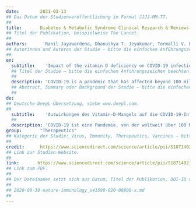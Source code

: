 ```yaml
---
date:        2021-03-13
## Das Datum der Studienveröffentlichung im Format JJJJ-MM-TT.
##
title:       Diabetes & Metabolic Syndrome Clinical Research & Reviews
## Titel der Publikation, beispielweise The Lancet.
##
authors:      'Ranil Jayawardena, Dhanushya T. Jeyakumar, Tormalli V. Francis & Anoop Misra'
## Autorinnen und Autoren der Studie – bitte die einfachen Anführungszeichen beachten!
##
en:
  subtitle:    'Impact of the vitamin D deficiency on COVID-19 infection and mortality in Asian countries'
  ## Titel der Studie – bitte die einfachen Anführungszeichen beachten!
  ##
  description: 'COVID-19 is a pandemic that has affected beyond 100 million and caused nearly 3 million deaths globally. Vitamin D is a known risk factor for COVID-19. Therefore, we aimed to investigate the association of prevalence of vitamin D deficiency and mean vitamin D level with COVID-19 infection and mortality in Asia, predicting with other confounding factors such as median age, obesity, and diabetes. COVID-19 infections and mortalities among the Asian countries were retrieved from the Worldometer website. Information on prevalence of vitamin D deficiency and mean vitamin D values in each Asian country was retrieved through literature searching on PubMed® and Google scholar. The associations between COVID-19 infections and mortalities with prevalence of vitamin D deficiency and mean vitamin D level were explored with correlation coefficients. As a predictive analysis, multiple linear regression was carried out with all confounders. Positive correlations were observed for prevalence of vitamin D deficiency with COVID-19 infections and mortalities. Moreover, the associations for the COVID-19 infections and mortalities improved, respectively, after predicting with confounding factors. Similarly, mean vitamin D level had a significant negative correlation with COVID-19 infections and mortalities when combining with confounders. Prevalence of vitamin D deficiency is significantly positively associated whereas the mean vitamin D level is significantly negatively associated with both infection and mortality rate of COVID-19 among Asian countries upon predicting with all confounders.'
  ## Abstract, Summary oder Background der Studie – bitte die einfachen Anführungszeichen beachten!
  ##
de: 
## Deutsche DeepL-Übersetzung, siehe www.deepl.com.
##
  subtitle:    'Auswirkungen des Vitamin-D-Mangels auf die COVID-19-Infektion und -Mortalität in asiatischen Ländern'
  ##
  description: 'COVID-19 ist eine Pandemie, von der weltweit über 100 Millionen Menschen betroffen sind und die fast 3 Millionen Todesfälle verursacht hat. Vitamin D ist ein bekannter Risikofaktor für COVID-19. Daher wollten wir den Zusammenhang zwischen der Prävalenz des Vitamin-D-Mangels und dem durchschnittlichen Vitamin-D-Spiegel mit der COVID-19-Infektion und der Sterblichkeit in Asien untersuchen, wobei wir andere Störfaktoren wie das Durchschnittsalter, Fettleibigkeit und Diabetes mit einbeziehen wollten. Die COVID-19-Infektionen und -Mortalität in den asiatischen Ländern wurden von der Worldometer-Website abgerufen. Informationen über die Prävalenz des Vitamin-D-Mangels und die durchschnittlichen Vitamin-D-Werte in den einzelnen asiatischen Ländern wurden durch eine Literatursuche in PubMed® und Google scholar ermittelt. Die Zusammenhänge zwischen COVID-19-Infektionen und Sterblichkeit mit der Prävalenz des Vitamin-D-Mangels und dem durchschnittlichen Vitamin-D-Spiegel wurden anhand von Korrelationskoeffizienten untersucht. Als prädiktive Analyse wurde eine multiple lineare Regression mit allen Störfaktoren durchgeführt. Diese ergab positive Korrelationen zwischen der Prävalenz des Vitamin-D-Mangels und den COVID-19-Infektionen und -Mortalitäten. Darüber hinaus verbesserten sich die Zusammenhänge für COVID-19-Infektionen und Sterblichkeit insbesondere nach der Kombination mit den Störfaktoren. Ebenso wies der mittlere Vitamin-D-Spiegel eine signifikante negative Korrelation mit COVID-19-Infektionen und -Mortalität auf, wenn er mit Störfaktoren kombiniert wurde. Die Prävalenz des Vitamin-D-Mangels ist signifikant positiv, der mittlere Vitamin-D-Spiegel hingegen signifikant negativ mit der Infektions- und Sterblichkeitsrate von COVID-19 in den asiatischen Ländern verbunden, wenn man alle Störfaktoren in die Vorhersage einbezieht.'
group:       "Therapeutics"
## Kategorie der Studie: Virus, Immunity, Therapeutics, Vaccines – bitte die Anführungszeichen beachten!
##
credit:      https://www.sciencedirect.com/science/article/pii/S1871402121000746
## Link zur Studien-Website.
##
link:       https://www.sciencedirect.com/science/article/pii/S1871402121000746/pdfft?md5=01c26031274b9e768ae81b32f1d7db61&pid=1-s2.0-S1871402121000746-main.pdf
## Link zum PDF.
##
## Der Dateinamen setzt sich aus Datum, Titel der Publikation, DOI-ID der Studie (nach dem letzten Slash) und der Dateiendung zusammen. Bitte den Unterstrich vor der DOI-ID beachten!
##
## 2020-09-30-nature-immunology_s41590-020-00808-x.md
##
---
```

<object data="{{ page.link }}" style='height:calc(100vh - 400px); width: 100%' type='application/pdf'></object>